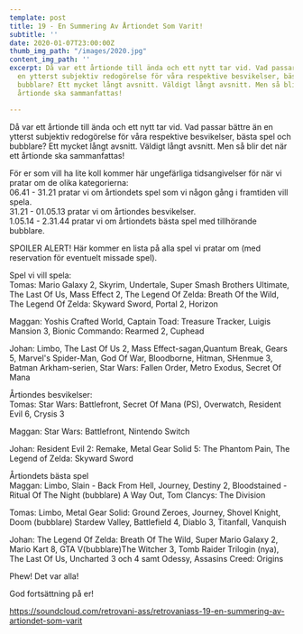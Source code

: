```yaml
---
template: post
title: 19 - En Summering Av Årtiondet Som Varit!
subtitle: ''
date: 2020-01-07T23:00:00Z
thumb_img_path: "/images/2020.jpg"
content_img_path: ''
excerpt: Då var ett årtionde till ända och ett nytt tar vid. Vad passar bättre än
  en ytterst subjektiv redogörelse för våra respektive besvikelser, bästa spel och
  bubblare? Ett mycket långt avsnitt. Väldigt långt avsnitt. Men så blir det när ett
  årtionde ska sammanfattas!

---
```

Då var ett årtionde till ända och ett nytt tar vid. Vad passar bättre än en ytterst subjektiv redogörelse för våra respektive besvikelser, bästa spel och bubblare? Ett mycket långt avsnitt. Väldigt långt avsnitt. Men så blir det när ett årtionde ska sammanfattas!

För er som vill ha lite koll kommer här ungefärliga tidsangivelser för när vi pratar om de olika kategorierna:  
06\.41 - 31.21 pratar vi om årtiondets spel som vi någon gång i framtiden vill spela.  
31\.21 - 01.05.13 pratar vi om årtiondes besvikelser.  
1\.05.14 - 2.31.44 pratar vi om årtiondets bästa spel med tillhörande bubblare.

SPOILER ALERT! Här kommer en lista på alla spel vi pratar om (med reservation för eventuelt missade spel).

Spel vi vill spela:  
Tomas: Mario Galaxy 2, Skyrim, Undertale, Super Smash Brothers Ultimate, The Last Of Us, Mass Effect 2, The Legend Of Zelda: Breath Of the Wild, The Legend Of Zelda: Skyward Sword, Portal 2, Horizon

Maggan: Yoshis Crafted World, Captain Toad: Treasure Tracker, Luigis Mansion 3, Bionic Commando: Rearmed 2, Cuphead

Johan: Limbo, The Last Of Us 2, Mass Effect-sagan,Quantum Break, Gears 5, Marvel's Spider-Man, God Of War, Bloodborne, Hitman, SHenmue 3, Batman Arkham-serien, Star Wars: Fallen Order, Metro Exodus, Secret Of Mana

Årtiondes besvikelser:  
Tomas: Star Wars: Battlefront, Secret Of Mana (PS), Overwatch, Resident Evil 6, Crysis 3

Maggan: Star Wars: Battlefront, Nintendo Switch

Johan: Resident Evil 2: Remake, Metal Gear Solid 5: The Phantom Pain, The Legend of Zelda: Skyward Sword

Årtiondets bästa spel  
Maggan: Limbo, Slain - Back From Hell, Journey, Destiny 2, Bloodstained - Ritual Of The Night (bubblare) A Way Out, Tom Clancys: The Division

Tomas: Limbo, Metal Gear Solid: Ground Zeroes, Journey, Shovel Knight, Doom (bubblare) Stardew Valley, Battlefield 4, Diablo 3, Titanfall, Vanquish

Johan: The Legend Of Zelda: Breath Of The Wild, Super Mario Galaxy 2, Mario Kart 8, GTA V(bubblare)The Witcher 3, Tomb Raider Trilogin (nya), The Last Of Us, Uncharted 3 och 4 samt Odessy, Assasins Creed: Origins

Phew! Det var alla!

God fortsättning på er!

https://soundcloud.com/retrovani-ass/retrovaniass-19-en-summering-av-artiondet-som-varit